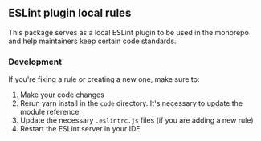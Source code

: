 ## ESLint plugin local rules

This package serves as a local ESLint plugin to be used in the monorepo and help maintainers keep certain code standards.

### Development

If you're fixing a rule or creating a new one, make sure to:

1. Make your code changes
2. Rerun yarn install in the `code` directory. It's necessary to update the module reference
3. Update the necessary `.eslintrc.js` files (if you are adding a new rule)
4. Restart the ESLint server in your IDE
